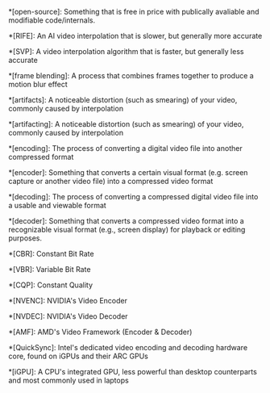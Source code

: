*[open-source]: Something that is free in price with publically avaliable and modifiable code/internals.

*[RIFE]: An AI video interpolation that is slower, but generally more accurate

*[SVP]: A video interpolation algorithm that is faster, but generally less accurate

*[frame blending]: A process that combines frames together to produce a motion blur effect

*[artifacts]: A noticeable distortion (such as smearing) of your video, commonly caused by interpolation

*[artifacting]: A noticeable distortion (such as smearing) of your video, commonly caused by interpolation

*[encoding]: The process of converting a digital video file into another compressed format

*[encoder]: Something that converts a certain visual format (e.g. screen capture or another video file) into a compressed video format

*[decoding]: The process of converting a compressed digital video file into a usable and viewable format

*[decoder]: Something that converts a compressed video format into a recognizable visual format (e.g., screen display) for playback or editing purposes.

*[CBR]: Constant Bit Rate

*[VBR]: Variable Bit Rate

*[CQP]: Constant Quality

*[NVENC]: NVIDIA's Video Encoder

*[NVDEC]: NVIDIA's Video Decoder

*[AMF]: AMD's Video Framework (Encoder & Decoder)

*[QuickSync]: Intel's dedicated video encoding and decoding hardware core, found on iGPUs and their ARC GPUs

*[iGPU]: A CPU's integrated GPU, less powerful than desktop counterparts and most commonly used in laptops 
